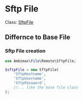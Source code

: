 # Sftp File

Class: [SftpFile](../../src/Remote/SftpFile.php)

## Differnce to Base File

### Sftp File creation

```php
use Ambimax\File\Remote\SftpFile;

$sftpFile = new SftpFile(
    'SftpHostname', 
    'SftpUsername',
    'SftpPassword',
    //... like the base file class
);
```
